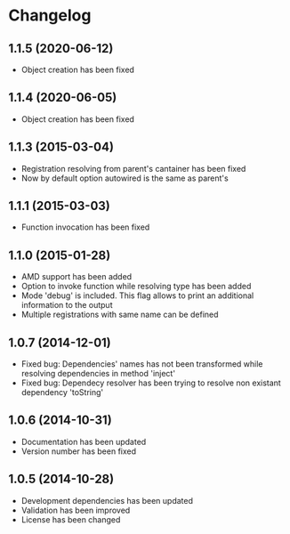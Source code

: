 # Changelog

## 1.1.5 (2020-06-12)

- Object creation has been fixed

## 1.1.4 (2020-06-05)

- Object creation has been fixed

## 1.1.3 (2015-03-04)

- Registration resolving from parent's cantainer has been fixed
- Now by default option autowired is the same as parent's

## 1.1.1 (2015-03-03)

- Function invocation has been fixed

## 1.1.0 (2015-01-28)

- AMD support has been added
- Option to invoke function while resolving type has been added
- Mode 'debug' is included. This flag allows to print an additional information to the output
- Multiple registrations with same name can be defined

## 1.0.7 (2014-12-01)

- Fixed bug: Dependencies' names has not been transformed while resolving dependencies in method 'inject'
- Fixed bug: Dependecy resolver has been trying to resolve non existant dependency 'toString'

## 1.0.6 (2014-10-31)

- Documentation has been updated
- Version number has been fixed

## 1.0.5 (2014-10-28)

- Development dependencies has been updated
- Validation has been improved
- License has been changed